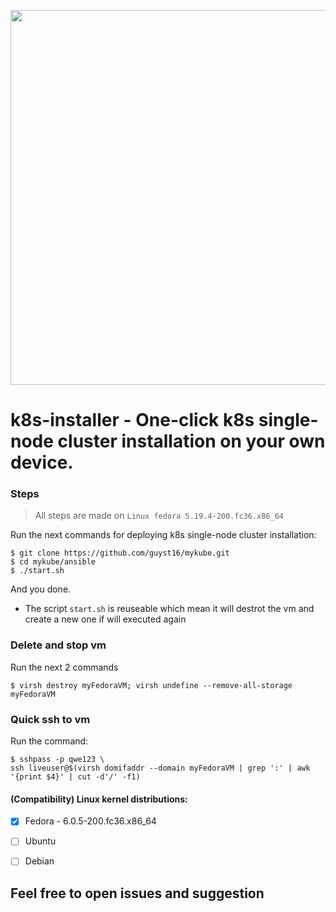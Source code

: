 <p align="center">
  <img src="https://user-images.githubusercontent.com/100173467/202853618-622951f8-86e6-4234-8352-c77bd498e840.png" width="615" height="600">
</p>


# k8s-installer - One-click k8s single-node cluster installation on your own device.

### Steps

> All steps are made on `Linux fedora 5.19.4-200.fc36.x86_64`

Run the next commands for deploying k8s single-node cluster installation:
```
$ git clone https://github.com/guyst16/mykube.git
$ cd mykube/ansible
$ ./start.sh
```

And you done.

* The script `start.sh` is reuseable which mean it will destrot the vm and create a new one if will executed again

### Delete and stop vm
Run the next 2 commands
```
$ virsh destroy myFedoraVM; virsh undefine --remove-all-storage myFedoraVM
```

### Quick ssh to vm
Run the command:
```
$ sshpass -p qwe123 \
ssh liveuser@$(virsh domifaddr --domain myFedoraVM | grep ':' | awk '{print $4}' | cut -d'/' -f1)
```

#### (Compatibility) Linux kernel distributions:
- [x] Fedora - 6.0.5-200.fc36.x86_64
- [ ] Ubuntu 
- [ ] Debian


## Feel free to open issues and suggestion
